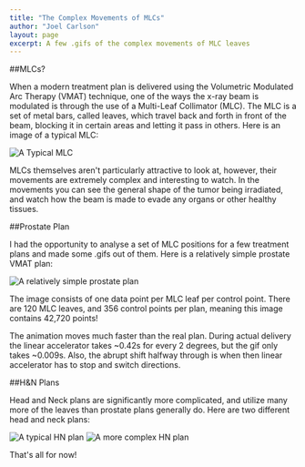 ```yaml
---
title: "The Complex Movements of MLCs"
author: "Joel Carlson"
layout: page
excerpt: A few .gifs of the complex movements of MLC leaves 
---
```


##MLCs?

When a modern treatment plan is delivered using the Volumetric Modulated Arc Therapy (VMAT) technique, one of the ways the x-ray beam is modulated is through the use of a Multi-Leaf Collimator (MLC).  The MLC is a set of metal bars, called leaves, which travel back and forth in front of the beam, blocking it in certain areas and letting it pass in others. Here is an image of a typical MLC:

<img src="http://i.imgur.com/onD7Z1R.jpg" title="A Typical MLC" />

MLCs themselves aren't particularly attractive to look at, however, their movements are extremely complex and interesting to watch. In the movements you can see the general shape of the tumor being irradiated, and watch how the beam is made to evade any organs or other healthy tissues.

##Prostate Plan 
 
I had the opportunity to analyse a set of MLC positions for a few treatment plans and made some .gifs out of them. Here is a relatively simple prostate VMAT plan:

<img src="http://i.imgur.com/puquDzz.gif" title="A relatively simple prostate plan" />

The image consists of one data point per MLC leaf per control point.  There are 120 MLC leaves, and 356 control points per plan, meaning this image contains 42,720 points! 

The animation moves much faster than the real plan.  During actual delivery the linear accelerator takes ~0.42s for every 2 degrees, but the gif only takes ~0.009s. Also, the abrupt shift halfway through is when then linear accelerator has to stop and switch directions.

##H&N Plans

Head and Neck plans are significantly more complicated, and utilize many more of the leaves than prostate plans generally do. Here are two different head and neck plans:

<img src="http://i.imgur.com/HNHBFU7.gif" title="A typical HN plan" />

<img src="http://i.imgur.com/cVx4iRX.gif" title="A more complex HN plan" />

That's all for now!
